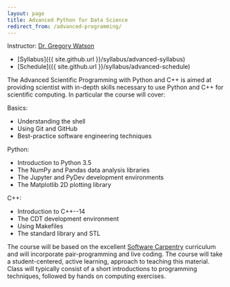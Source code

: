 ```yaml
---
layout: page
title: Advanced Python for Data Science
redirect_from: /advanced-programming/
---
```


Instructor: [Dr. Gregory Watson](mailto:greg.watson@nyu.edu)

* [Syllabus]({{ site.github.url }}/syllabus/advanced-syllabus)
* [Schedule]({{ site.github.url }}/syllabus/advanced-schedule)

The Advanced Scientific Programming with Python and C++ is aimed at providing 
scientist with in-depth skills necessary to use Python and C++ for scientific 
computing. In particular the course will cover:

Basics:
* Understanding the shell
* Using Git and GitHub
* Best-practice software engineering techniques

Python:
* Introduction to Python 3.5
* The NumPy and Pandas data analysis libraries
* The Jupyter and PyDev development environments
* The Matplotlib 2D plotting library 

C++:
* Introduction to C++--14
* The CDT development environment
* Using Makefiles
* The standard library and STL

The course will be based on the excellent [Software Carpentry](http://software-carpentry.org/) 
curriculum and will incorporate pair-programming and live coding. The course will take a
student-centered, active learning, approach to teaching this material. Class
will typically consist of a short introductions to programming techniques, followed by 
hands on computing exercises.
